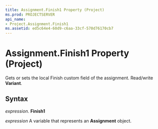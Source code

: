 ```yaml
---
title: Assignment.Finish1 Property (Project)
ms.prod: PROJECTSERVER
api_name:
- Project.Assignment.Finish1
ms.assetid: ed5c64e4-60d9-c6aa-33cf-570d76170cb7
---
```



# Assignment.Finish1 Property (Project)

Gets or sets the local Finish custom field of the assignment. Read/write  **Variant**.


## Syntax

 _expression_. **Finish1**

 _expression_ A variable that represents an **Assignment** object.


